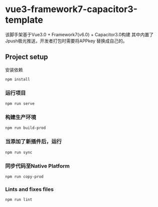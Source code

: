 # vue3-framework7-capacitor3-template
该脚手架基于Vue3.0 + Framework7(v6.0) + Capacitor3.0构建
其中内置了Jpush极光推送，开发者打包时需要将APPkey 替换成自己的。
## Project setup
安装依赖
```
npm install
```

### 运行项目
```
npm run serve
```

### 构建生产环境
```
npm run build-prod
```

### 当添加了新插件后，运行
```
npm run sync
```
### 同步代码至Native Platform
```
npm run copy-prod
```

### Lints and fixes files
```
npm run lint
```
